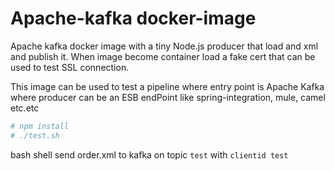 # Apache-kafka docker-image  

Apache kafka docker image with a tiny Node.js producer that load and xml and publish it. When image become
container load a fake cert that can be used to test SSL connection.

This image can be used to test a pipeline where entry point is Apache Kafka where producer can be an ESB endPoint
like spring-integration, mule, camel etc.etc

```bash
# npm install
# ./test.sh 
```

bash shell send order.xml to kafka on topic `test` with `clientid test`
